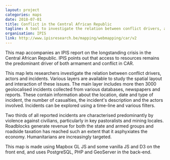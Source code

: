 ```yaml
---
layout: project
categories: maps
date: 2018-07-01
title: Conflict in the Central African Republic
tagline: A tool to investigate the relation between conflict drivers, actors and incidents
organisation: IPIS
link: http://www.ipisresearch.be/mapping/webmapping/car/v2
---
```

This map accompanies an IPIS report on the longstanding crisis in the Central African Republic. IPIS points out that access to resources remains the predominant driver of both armament and conflict in CAR. 

This map lets researchers investigate the relation between conflict drivers, actors and incidents. Various layers are available to study the spatial layout and interaction of these issues. The main layer includes more then 3000 geolocalised incidents collected from various databases, newspapers and reports. These contain information about the location, date and type of incident, the number of casualties, the incident's description and the actors involved. Incidents can be explored using a time-line and various filters.

Two thirds of all reported incidents are characterised predominantly by violence against civilians, particularly in key pastoralists and mining locales. Roadblocks generate revenue for both the state and armed groups and roadside taxation has reached such an extent that it asphyxiates the economy. Humanitarians are increasingly targeted.

This map is made using Mapbox GL JS and some vanilla JS and D3 on the front end, and uses PostgreSQL, PHP and GeoServer in the back-end.